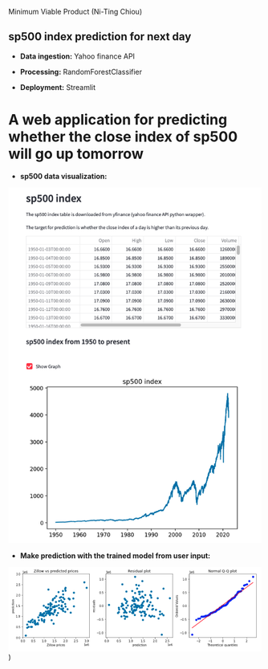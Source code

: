 Minimum Viable Product (Ni-Ting Chiou)

##  sp500 index prediction for next day

* **Data ingestion:** Yahoo finance API

* **Processing:** RandomForestClassifier

* **Deployment:** Streamlit


#  A web application for predicting whether the close index of sp500 will go up tomorrow

* **sp500 data visualization:** 

![alt text](https://github.com/chiouNT/Engineering/blob/main/Image/plots.png)


* **Make prediction with the trained model from user input:** 

![alt text](https://github.com/chiouNT/Linear_regression/blob/main/Images/Model_evaluation.png))
